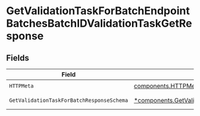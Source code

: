 # GetValidationTaskForBatchEndpointBatchesBatchIDValidationTaskGetResponse


## Fields

| Field                                                                                                                     | Type                                                                                                                      | Required                                                                                                                  | Description                                                                                                               |
| ------------------------------------------------------------------------------------------------------------------------- | ------------------------------------------------------------------------------------------------------------------------- | ------------------------------------------------------------------------------------------------------------------------- | ------------------------------------------------------------------------------------------------------------------------- |
| `HTTPMeta`                                                                                                                | [components.HTTPMetadata](../../models/components/httpmetadata.md)                                                        | :heavy_check_mark:                                                                                                        | N/A                                                                                                                       |
| `GetValidationTaskForBatchResponseSchema`                                                                                 | [*components.GetValidationTaskForBatchResponseSchema](../../models/components/getvalidationtaskforbatchresponseschema.md) | :heavy_minus_sign:                                                                                                        | Successful Response                                                                                                       |